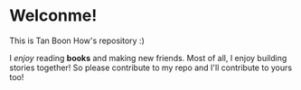 # Welconme!
This is Tan Boon How's repository :)

I *enjoy* reading __books__ and making new friends. Most of all, I enjoy building stories together! So please contribute to my repo and I'll contribute to yours too!
